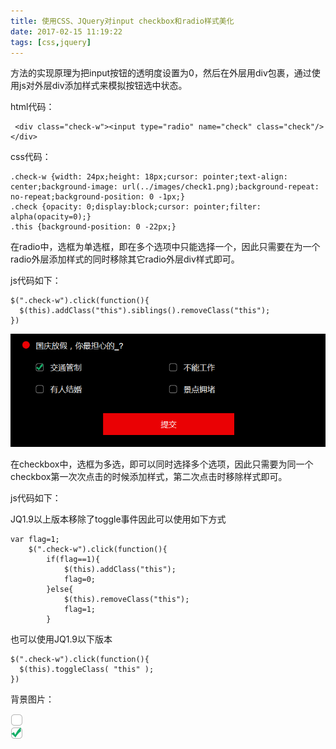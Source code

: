 ```yaml
---
title: 使用CSS、JQuery对input checkbox和radio样式美化
date: 2017-02-15 11:19:22
tags: [css,jquery]
---
```


方法的实现原理为把input按钮的透明度设置为0，然后在外层用div包裹，通过使用js对外层div添加样式来模拟按钮选中状态。

html代码：
```
 <div class="check-w"><input type="radio" name="check" class="check"/></div>
```
<!--more-->
css代码：
```
.check-w {width: 24px;height: 18px;cursor: pointer;text-align: center;background-image: url(../images/check1.png);background-repeat: no-repeat;background-position: 0 -1px;}
.check {opacity: 0;display:block;cursor: pointer;filter: alpha(opacity=0);}
.this {background-position: 0 -22px;}
```
在radio中，选框为单选框，即在多个选项中只能选择一个，因此只需要在为一个radio外层添加样式的同时移除其它radio外层div样式即可。

js代码如下：
```
$(".check-w").click(function(){
  $(this).addClass("this").siblings().removeClass("this");
})
```

![radio](radio/1.png)

在checkbox中，选框为多选，即可以同时选择多个选项，因此只需要为同一个checkbox第一次次点击的时候添加样式，第二次点击时移除样式即可。

js代码如下：

JQ1.9以上版本移除了toggle事件因此可以使用如下方式
```
var flag=1;
    $(".check-w").click(function(){
        if(flag==1){
            $(this).addClass("this");
            flag=0;
        }else{
            $(this).removeClass("this");
            flag=1;
        }
```
也可以使用JQ1.9以下版本
```
$(".check-w").click(function(){
  $(this).toggleClass( "this" );
})
```

背景图片：

![radio](radio/2.png)